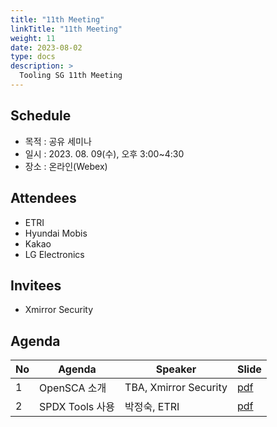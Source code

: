 ```yaml
---
title: "11th Meeting"
linkTitle: "11th Meeting"
weight: 11
date: 2023-08-02
type: docs
description: >
  Tooling SG 11th Meeting
---
```


## Schedule

* 목적 : 공유 세미나
* 일시 : 2023. 08. 09(수), 오후 3:00~4:30
* 장소 : 온라인(Webex)

## Attendees
* ETRI
* Hyundai Mobis
* Kakao
* LG Electronics

## Invitees
* Xmirror Security

## Agenda
| No | Agenda           | Speaker | Slide |
|----|-----------------|------|------|
| 1  | OpenSCA 소개 | TBA, Xmirror Security | [pdf](session1_xmirror.pdf) |
| 2  | SPDX Tools 사용 | 박정숙, ETRI | [pdf](session2_etri.pdf) |